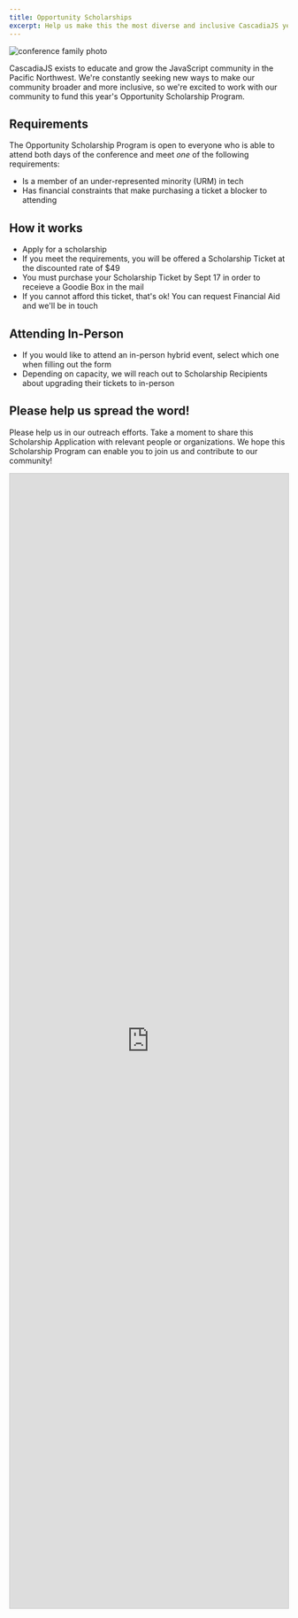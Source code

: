 ```yaml
---
title: Opportunity Scholarships
excerpt: Help us make this the most diverse and inclusive CascadiaJS yet!
---
```


![conference family photo](/images/cjs19-family.jpg)

CascadiaJS exists to educate and grow the JavaScript community in the Pacific Northwest. We're constantly seeking new ways to make our community broader and more inclusive, so we're excited to work with our community to fund this year's Opportunity Scholarship Program.

## Requirements

The Opportunity Scholarship Program is open to everyone who is able to attend both days of the conference and meet *one* of the following requirements:

- Is a member of an under-represented minority (URM) in tech
- Has financial constraints that make purchasing a ticket a blocker to attending

## How it works

- Apply for a scholarship
- If you meet the requirements, you will be offered a Scholarship Ticket at the discounted rate of $49
- You must purchase your Scholarship Ticket by <span class="highlight warning">Sept 17</span> in order to receieve a Goodie Box in the mail
- If you cannot afford this ticket, that's ok! You can request Financial Aid and we'll be in touch

## Attending In-Person

- If you would like to attend an in-person hybrid event, select which one when filling out the form
- Depending on capacity, we will reach out to Scholarship Recipients about upgrading their tickets to in-person

## Please help us spread the word!

Please help us in our outreach efforts. Take a moment to share this Scholarship Application with relevant people or organizations. We hope this Scholarship Program can enable you to join us and contribute to our community!

<script src="https://static.airtable.com/js/embed/embed_snippet_v1.js"></script><iframe class="airtable-embed airtable-dynamic-height" src="https://airtable.com/embed/shrZbEK1MHHDkg5ZW?backgroundColor=green" frameborder="0" onmousewheel="" width="100%" height="2050" style="background: transparent; border: 1px solid #ccc;"></iframe>
